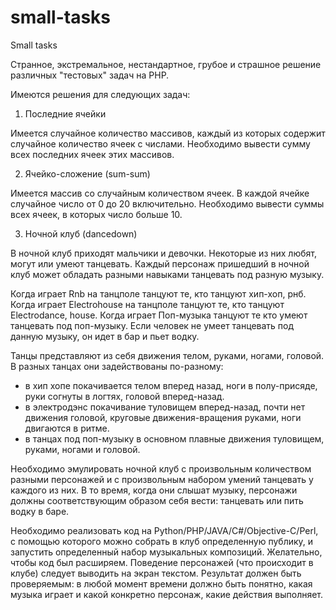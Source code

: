 small-tasks
===========

Small tasks

Странное, экстремальное, нестандартное, грубое и страшное решение различных "тестовых" задач на РНР.

Имеются решения для следующих задач:

1) Последние ячейки

Имеется случайное количество массивов, каждый из которых содержит случайное количество ячеек с числами. Необходимо вывести сумму всех последних ячеек этих массивов.

2) Ячейко-сложение (sum-sum)

Имеется массив со случайным количеством ячеек.
В каждой ячейке случайное число от 0 до 20 включительно.
Необходимо вывести суммы всех ячеек, в которых число больше 10.

3) Ночной клуб (dancedown)
 
В ночной клуб приходят мальчики и девочки. Некоторые из них любят, могут или умеют танцевать.
Каждый персонаж пришедший в ночной клуб может обладать разными навыками танцевать под разную музыку.

Когда играет Rnb на танцполе танцуют те, кто танцуют хип-хоп, рнб.
Когда играет Electrohouse на танцполе танцуют те, кто танцуют Electrodance, house.
Когда играет Поп-музыка танцуют те кто умеют танцевать под поп-музыку.
Если человек не умеет танцевать под данную музыку, он идет в бар и пьет водку.

Танцы представляют из себя движения телом, руками, ногами, головой.
В разных танцах они задействованы по-разному:
- в хип хопе покачивается телом вперед назад, ноги в полу-присяде, руки согнуты в логтях, головой вперед-назад.
- в электродэнс покачивание туловищем вперед-назад, почти нет движения головой, круговые движения-вращения руками, ноги двигаются в ритме.
- в танцах под поп-музыку в основном плавные движения туловищем, руками, ногами и головой.

Необходимо эмулировать ночной клуб с произвольным количеством разными персонажей и с произвольным набором умений танцевать у каждого из них.
В то время, когда они слышат музыку, персонажи должны соответствующим образом себя вести: танцевать или пить водку в баре.

Необходимо реализовать код на Python/PHP/JAVA/C#/Objective-C/Perl, с помощью которого можно собрать в клуб определенную публику, и запустить определенный набор музыкальных композиций. Желательно, чтобы код был расширяем.
Поведение персонажей (что происходит в клубе) следует выводить на экран текстом.
Результат должен быть проверяемым: в любой момент времени должно быть понятно, какая музыка играет и какой конкретно персонаж, какие действия выполняет.
